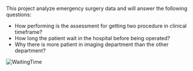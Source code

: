 This project analyze emergency surgery data and will answer the following questions:

* How performing is the assessment for getting two procedure in clinical timeframe?
* How long the patient wait in the hospital before being operated?
* Why there is more patient in imaging department than the other department?
  
![WaitingTime](https://github.com/user-attachments/assets/d5d7e680-3c35-4f2f-bcb0-f25d24c4bd59)
